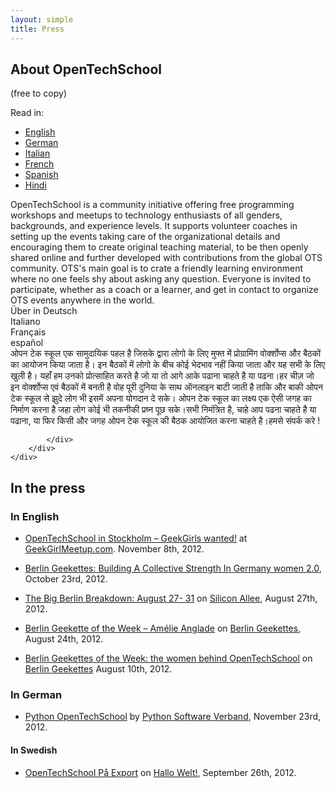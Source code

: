 ```yaml
---
layout: simple
title: Press
---
```



<section id="about">
	<h2>About OpenTechSchool</h2>
	<span>(free to copy)</span>
	<p>Read in:
		<!-- FIXME: make this inline -->
		<ul id="js-lang-selector">
			<li><a href="#js-about-eng" class="active">English</a></li>
			<li><a href="#js-about-de">German</a></li>
			<li><a href="#js-about-it">Italian</a></li>
			<li><a href="#js-about-fr">French</a></li>
			<li><a href="#js-about-es">Spanish</a></li>
			<li><a href="#js-about-hi">Hindi</a></li>
		</ul>
	</p>
	<div class="carousel">
		<div class="carousel-inner">
			<div class="item active" id="js-about-eng">
				OpenTechSchool is a community initiative offering free programming workshops and meetups to technology enthusiasts of all genders, backgrounds, and experience levels. It supports volunteer coaches in setting up the events taking care of the organizational details and encouraging them to create original teaching material, to be then openly shared online and further developed with contributions from the global OTS community. OTS's main goal is to crate a friendly learning environment where no one feels shy about asking any question. Everyone is invited to participate, whether as a coach or a learner, and get in contact to organize OTS events anywhere in the world.
			</div>
			<div class="item" id="js-about-de">
				Über in Deutsch
			</div>
			<div class="item" id="js-about-it">
				Italiano
			</div>
			<div class="item" id="js-about-fr">
				Français
			</div>
			<div class="item" id="js-about-es">
				español
			</div>
			<div class="item" id="js-about-hi">
				ओपन टेक स्कूल एक सामुदायिक पहल है जिसके द्वारा लोगो के लिए मुफ्त में
प्रोग्रामिंग वोर्क्शोप्स और बैठकों का आयोजन किया जाता है। इन बैठकों में
लोगो के बीच कोई भेदभाव नहीं किया जाता और यह सभी के लिए खुली है। यहाँ हम
उनको प्रोत्साहित करते है जो या तो आगे आके पढाना चाहते है या पढना।हर चीज़ जो
इन वोर्क्शोप्स एवं बैठकों में बनती है वोह पूरी दुनिया के साथ ऑनलाइन बाटी
जाती है ताकि और बाकी ओपन टेक स्कूल से झुदे लोग भी इसमें अपना योगदान दे सके।
ओपन टेक स्कूल का लक्ष्य एक ऐसी जगह का निर्माण करना है जहा लोग कोई भी तकनीकी
प्रष्न पूछ सके।सभी निमंत्रित है, चाहे आप पढना चाहते है या पढाना, या फिर
किसी और जगह ओपन टेक स्कूल की बैठक आयोजित करना चाहते है।हमसे संपर्क करे !

			</div>
		</div>
	</div>
</section>

<script>
	$(function() {
		$('#js-lang-selector li a').click(function() {
			var $me = $(this),
					href = $me.attr("href"),
					$target = $(href);
			$me.parent().siblings().removeClass("active");
			$me.parent().addClass("active");

			$target.addClass("active").siblings().removeClass("active");
			return false;
		});
	});
</script>

## In the press

### In English

 * [OpenTechSchool in Stockholm – GeekGirls wanted!](http://geekgirlmeetup.com/stockholm/opentechschool-in-stockholm-geekgirls-wanted/
) at [GeekGirlMeetup.com](http://www.geekgirlmeetup.com). November 8th, 2012.

 * [Berlin Geekettes: Building A Collective Strength In Germany
 women 2.0](http://www.women2.com/berlin-geekettes-building-a-collective-strength-in-germany/
), October 23rd, 2012.

* [The Big Berlin Breakdown: August 27- 31](http://siliconallee.com/events/2012/08/27/the-big-berlin-breakdown-august-27-31) on [Silicon Allee](http://siliconallee.com/), August 27th, 2012.

* [Berlin Geekette of the Week – Amélie Anglade](http://berlingeekettes.com/post/30090123718/berlin-geekette-of-the-week) on [Berlin Geekettes](http://www.berlingeekettes.com), August 24th, 2012.

* [Berlin Geekettes of the Week: the women behind OpenTechSchool](http://berlingeekettes.com/post/29112914602/berlin-geekettes-of-the-week-the-women-behind)
on [Berlin Geekettes](http://www.berlingeekettes.com) August 10th, 2012.


### In German

* [Python OpenTechSchool](http://python-verband.org/news/python-opentechschool) by [Python Software Verband](http://python-verband.org), November 23rd, 2012.


#### In Swedish

* [OpenTechSchool På Export](https://camfia.wordpress.com/2012/09/26/open-tech-school-pa-export/) on [Hallo Welt!](https://camfia.wordpress.com/), September 26th, 2012.
